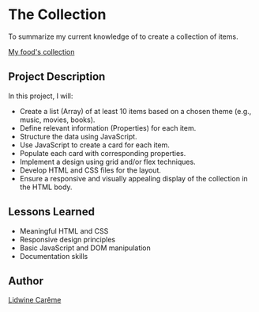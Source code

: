 # The Collection

To summarize my current knowledge of to create a collection of items.

[My food's collection](https://lidwineprior.github.io/Collection/)

## Project Description

In this project, I will:

   - Create a list (Array) of at least 10 items based on a chosen theme (e.g., music, movies, books).
   - Define relevant information (Properties) for each item.
   - Structure the data using JavaScript.
   - Use JavaScript to create a card for each item.
   - Populate each card with corresponding properties.
   - Implement a design using grid and/or flex techniques.
   - Develop HTML and CSS files for the layout.
   - Ensure a responsive and visually appealing display of the collection in the HTML body.


## Lessons Learned

- Meaningful HTML and CSS
- Responsive design principles
- Basic JavaScript and DOM manipulation
- Documentation skills


## Author

[Lidwine Carême](https://github.com/LidwinePrior)
